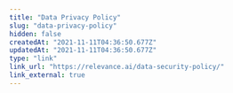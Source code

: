 ```yaml
---
title: "Data Privacy Policy"
slug: "data-privacy-policy"
hidden: false
createdAt: "2021-11-11T04:36:50.677Z"
updatedAt: "2021-11-11T04:36:50.677Z"
type: "link"
link_url: "https://relevance.ai/data-security-policy/"
link_external: true
---
```


